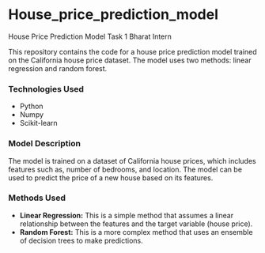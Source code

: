 # House_price_prediction_model
House Price Prediction Model Task 1 Bharat Intern

This repository contains the code for a house price prediction model trained on the California house price dataset. The model uses two methods: linear regression and random forest.

### Technologies Used

* Python
* Numpy
* Scikit-learn

### Model Description

The model is trained on a dataset of California house prices, which includes features such as, number of bedrooms, and location. The model can be used to predict the price of a new house based on its features.

### Methods Used

* **Linear Regression:** This is a simple method that assumes a linear relationship between the features and the target variable (house price).
* **Random Forest:** This is a more complex method that uses an ensemble of decision trees to make predictions.



